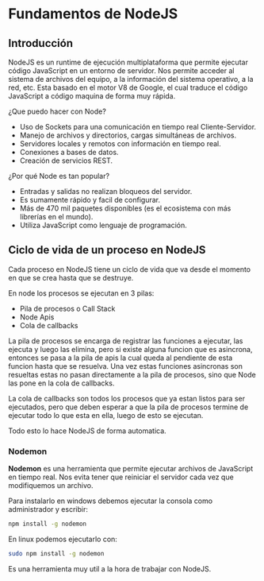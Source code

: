 # Fundamentos de NodeJS

## Introducción

NodeJS es un runtime de ejecución multiplataforma que permite ejecutar código JavaScript en un entorno de servidor. Nos permite acceder al sistema de archivos del equipo, a la información del sistema operativo, a la red, etc. Esta basado en el motor V8 de Google, el cual traduce el código JavaScript a código maquina de forma muy rápida.

¿Que puedo hacer con Node?

- Uso de Sockets para una comunicación en tiempo real Cliente-Servidor.
- Manejo de archivos y directorios, cargas simultáneas de archivos.
- Servidores locales y remotos con información en tiempo real.
- Conexiones a bases de datos.
- Creación de servicios REST.

¿Por qué Node es tan popular?

- Entradas y salidas no realizan bloqueos del servidor.
- Es sumamente rápido y facil de configurar.
- Más de 470 mil paquetes disponibles (es el ecosistema con más librerías en el mundo).
- Utiliza JavaScript como lenguaje de programación.

## Ciclo de vida de un proceso en NodeJS

Cada proceso en NodeJS tiene un ciclo de vida que va desde el momento en que se crea hasta que se destruye.

En node los procesos se ejecutan en 3 pilas:

- Pila de procesos o Call Stack
- Node Apis
- Cola de callbacks

La pila de procesos se encarga de registrar las funciones a ejecutar, las ejecuta y luego las elimina, pero si existe alguna funcion que es asincrona, entonces se pasa a la pila de apis la cual queda al pendiente de esta funcion hasta que se resuelva. Una vez estas funciones asincronas son resueltas estas no pasan directamente a la pila de procesos, sino que Node las pone en la cola de callbacks.

La cola de callbacks son todos los procesos que ya estan listos para ser ejecutados, pero que deben esperar a que la pila de procesos termine de ejecutar todo lo que esta en ella, luego de esto se ejecutan.

Todo esto lo hace NodeJS de forma automatica.

### Nodemon

**Nodemon** es una herramienta que permite ejecutar archivos de JavaScript en tiempo real. Nos evita tener que reiniciar el servidor cada vez que modifiquemos un archivo.

Para instalarlo en windows debemos ejecutar la consola como administrador y escribir:

```bash
npm install -g nodemon
```

En linux podemos ejecutarlo con:

```bash
sudo npm install -g nodemon
```

Es una herramienta muy util a la hora de trabajar con NodeJS.